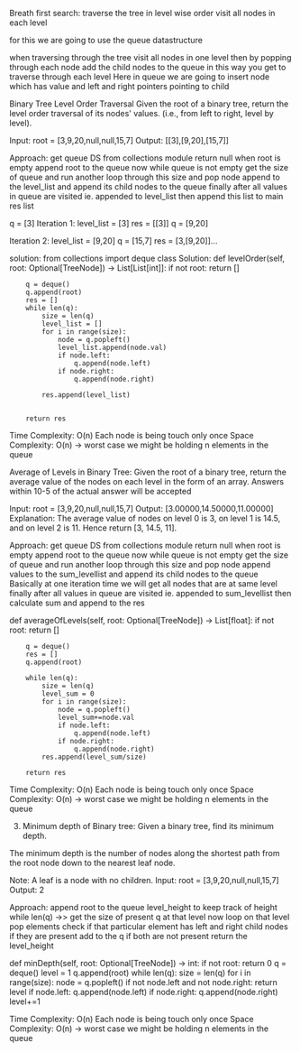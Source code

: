 Breath first search:
traverse the tree in level wise order
visit all nodes in each level

for this we are going to use the queue datastructure

when traversing through  the tree
visit all nodes in one level then by popping through each node add the child nodes to the queue
in this way you get to traverse through each level
Here in queue we are going to insert node
which has value and left and right pointers pointing to child

Binary Tree Level Order Traversal
Given the root of a binary tree, return the level order traversal of its nodes' values. (i.e., from left to right, level by level).

Input: root = [3,9,20,null,null,15,7]
Output: [[3],[9,20],[15,7]]

Approach:
get queue DS from collections module
return null when root is empty
append root to the queue
now while queue is not empty
get the size of queue and
run another loop through this size and 
pop node append to the level_list and append its child nodes to the queue
finally after all values in queue are visited ie. appended to level_list then 
append this list to main res list

q = [3]
Iteration 1:
level_list = [3]
res = [[3]]
q = [9,20]

Iteration 2:
level_list = [9,20]
q = [15,7]
res = [3,[9,20]]...


solution:
from collections import deque
class Solution:
    def levelOrder(self, root: Optional[TreeNode]) -> List[List[int]]:
        if not root:
            return []
        
        q = deque()
        q.append(root)
        res = []
        while len(q):
            size = len(q)
            level_list = []
            for i in range(size):
                node = q.popleft()
                level_list.append(node.val)
                if node.left:
                    q.append(node.left)
                if node.right:
                    q.append(node.right)
                
            res.append(level_list)

        
        return res

Time Complexity: O(n)
Each node is being touch only once
Space Complexity:
O(n) -> worst case we might be holding n elements in the queue

Average of Levels in Binary Tree:
Given the root of a binary tree, return the average value of the nodes on each level in the form of an array. Answers within 10-5 of the actual answer will be accepted

Input: root = [3,9,20,null,null,15,7]
Output: [3.00000,14.50000,11.00000]
Explanation: The average value of nodes on level 0 is 3, on level 1 is 14.5, and on level 2 is 11.
Hence return [3, 14.5, 11].

Approach:
get queue DS from collections module
return null when root is empty
append root to the queue
now while queue is not empty
get the size of queue and
run another loop through this size and 
pop node append values to the sum_levellist and append its child nodes to the queue
Basically at one iteration time we will get all nodes that are at same level
finally after all values in queue are visited ie. appended to sum_levellist then calculate sum and append to the res

def averageOfLevels(self, root: Optional[TreeNode]) -> List[float]:
        if not root:
            return []
        
        q = deque()
        res = []
        q.append(root)

        while len(q):
            size = len(q)
            level_sum = 0
            for i in range(size):
                node = q.popleft()
                level_sum+=node.val
                if node.left:
                    q.append(node.left)
                if node.right:
                    q.append(node.right)
            res.append(level_sum/size)
        
        return res

Time Complexity: O(n)
Each node is being touch only once
Space Complexity:
O(n) -> worst case we might be holding n elements in the queue

3. Minimum depth of Binary tree:
Given a binary tree, find its minimum depth.

The minimum depth is the number of nodes along the shortest path from the root node down to the nearest leaf node.

Note: A leaf is a node with no children.
Input: root = [3,9,20,null,null,15,7]
Output: 2

Approach:
append root to the queue
level_height to keep track of height
while len(q) ->>
get the size of present q at that level
now loop on that level
pop elements
check if that particular element has left and right child nodes
if they are present add to the q
if both are not present return the level_height

def minDepth(self, root: Optional[TreeNode]) -> int:
    if not root:
        return 0
    q = deque()
    level = 1
    q.append(root)
    while len(q):
        size = len(q)
        for i in range(size):
            node = q.popleft()
            if not node.left and not node.right:
                return level
            if node.left:
                q.append(node.left)
            if node.right:
                q.append(node.right)
        level+=1

Time Complexity: O(n)
Each node is being touch only once
Space Complexity:
O(n) -> worst case we might be holding n elements in the queue